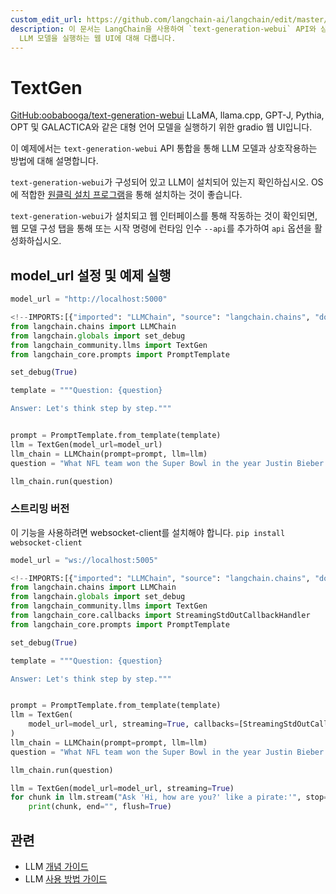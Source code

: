 ```yaml
---
custom_edit_url: https://github.com/langchain-ai/langchain/edit/master/docs/docs/integrations/llms/textgen.ipynb
description: 이 문서는 LangChain을 사용하여 `text-generation-webui` API와 상호작용하는 방법을 설명합니다.
  LLM 모델을 실행하는 웹 UI에 대해 다룹니다.
---
```


# TextGen

[GitHub:oobabooga/text-generation-webui](https://github.com/oobabooga/text-generation-webui) LLaMA, llama.cpp, GPT-J, Pythia, OPT 및 GALACTICA와 같은 대형 언어 모델을 실행하기 위한 gradio 웹 UI입니다.

이 예제에서는 `text-generation-webui` API 통합을 통해 LLM 모델과 상호작용하는 방법에 대해 설명합니다.

`text-generation-webui`가 구성되어 있고 LLM이 설치되어 있는지 확인하십시오. OS에 적합한 [원클릭 설치 프로그램](https://github.com/oobabooga/text-generation-webui#one-click-installers)을 통해 설치하는 것이 좋습니다.

`text-generation-webui`가 설치되고 웹 인터페이스를 통해 작동하는 것이 확인되면, 웹 모델 구성 탭을 통해 또는 시작 명령에 런타임 인수 `--api`를 추가하여 `api` 옵션을 활성화하십시오.

## model_url 설정 및 예제 실행

```python
model_url = "http://localhost:5000"
```


```python
<!--IMPORTS:[{"imported": "LLMChain", "source": "langchain.chains", "docs": "https://api.python.langchain.com/en/latest/chains/langchain.chains.llm.LLMChain.html", "title": "TextGen"}, {"imported": "set_debug", "source": "langchain.globals", "docs": "https://api.python.langchain.com/en/latest/globals/langchain.globals.set_debug.html", "title": "TextGen"}, {"imported": "TextGen", "source": "langchain_community.llms", "docs": "https://api.python.langchain.com/en/latest/llms/langchain_community.llms.textgen.TextGen.html", "title": "TextGen"}, {"imported": "PromptTemplate", "source": "langchain_core.prompts", "docs": "https://api.python.langchain.com/en/latest/prompts/langchain_core.prompts.prompt.PromptTemplate.html", "title": "TextGen"}]-->
from langchain.chains import LLMChain
from langchain.globals import set_debug
from langchain_community.llms import TextGen
from langchain_core.prompts import PromptTemplate

set_debug(True)

template = """Question: {question}

Answer: Let's think step by step."""


prompt = PromptTemplate.from_template(template)
llm = TextGen(model_url=model_url)
llm_chain = LLMChain(prompt=prompt, llm=llm)
question = "What NFL team won the Super Bowl in the year Justin Bieber was born?"

llm_chain.run(question)
```


### 스트리밍 버전

이 기능을 사용하려면 websocket-client를 설치해야 합니다.
`pip install websocket-client`

```python
model_url = "ws://localhost:5005"
```


```python
<!--IMPORTS:[{"imported": "LLMChain", "source": "langchain.chains", "docs": "https://api.python.langchain.com/en/latest/chains/langchain.chains.llm.LLMChain.html", "title": "TextGen"}, {"imported": "set_debug", "source": "langchain.globals", "docs": "https://api.python.langchain.com/en/latest/globals/langchain.globals.set_debug.html", "title": "TextGen"}, {"imported": "TextGen", "source": "langchain_community.llms", "docs": "https://api.python.langchain.com/en/latest/llms/langchain_community.llms.textgen.TextGen.html", "title": "TextGen"}, {"imported": "StreamingStdOutCallbackHandler", "source": "langchain_core.callbacks", "docs": "https://api.python.langchain.com/en/latest/callbacks/langchain_core.callbacks.streaming_stdout.StreamingStdOutCallbackHandler.html", "title": "TextGen"}, {"imported": "PromptTemplate", "source": "langchain_core.prompts", "docs": "https://api.python.langchain.com/en/latest/prompts/langchain_core.prompts.prompt.PromptTemplate.html", "title": "TextGen"}]-->
from langchain.chains import LLMChain
from langchain.globals import set_debug
from langchain_community.llms import TextGen
from langchain_core.callbacks import StreamingStdOutCallbackHandler
from langchain_core.prompts import PromptTemplate

set_debug(True)

template = """Question: {question}

Answer: Let's think step by step."""


prompt = PromptTemplate.from_template(template)
llm = TextGen(
    model_url=model_url, streaming=True, callbacks=[StreamingStdOutCallbackHandler()]
)
llm_chain = LLMChain(prompt=prompt, llm=llm)
question = "What NFL team won the Super Bowl in the year Justin Bieber was born?"

llm_chain.run(question)
```


```python
llm = TextGen(model_url=model_url, streaming=True)
for chunk in llm.stream("Ask 'Hi, how are you?' like a pirate:'", stop=["'", "\n"]):
    print(chunk, end="", flush=True)
```


## 관련

- LLM [개념 가이드](/docs/concepts/#llms)
- LLM [사용 방법 가이드](/docs/how_to/#llms)